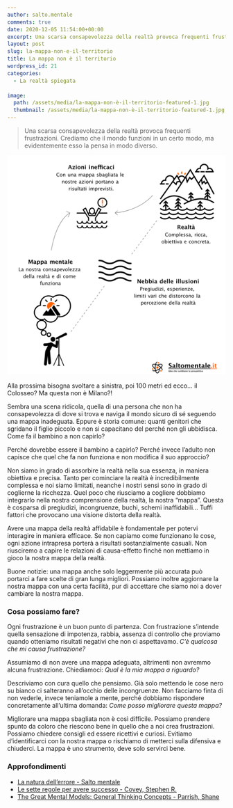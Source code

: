 ```yaml
---
author: salto.mentale
comments: true
date: 2020-12-05 11:54:00+00:00
excerpt: Una scarsa consapevolezza della realtà provoca frequenti frustrazioni. Crediamo che il mondo funzioni in un certo modo, ma evidentemente esso la pensa in modo diverso.
layout: post
slug: la-mappa-non-e-il-territorio
title: La mappa non è il territorio
wordpress_id: 21
categories:
  - La realtà spiegata

image:
  path: /assets/media/la-mappa-non-è-il-territorio-featured-1.jpg
  thumbnail: /assets/media/la-mappa-non-è-il-territorio-featured-1.jpg
---
```



> Una scarsa consapevolezza della realtà provoca frequenti frustrazioni. Crediamo che il mondo funzioni in un certo modo, ma evidentemente esso la pensa in modo diverso.

![La mappa non è il territorio - schema concettuale](/assets/media/La-mappa-non-e-il-territorio-1.png)

Alla prossima bisogna svoltare a sinistra, poi 100 metri ed ecco… il Colosseo? Ma questa non è Milano?!

Sembra una scena ridicola, quella di una persona che non ha consapevolezza di dove si trova e naviga il mondo sicuro di sé seguendo una mappa inadeguata. Eppure è storia comune: quanti genitori che sgridano il figlio piccolo e non si capacitano del perché non gli ubbidisca. Come fa il bambino a non capirlo?

Perché dovrebbe essere il bambino a capirlo? Perché invece l’adulto non capisce che quel che fa non funziona e non modifica il suo approccio?

Non siamo in grado di assorbire la realtà nella sua essenza, in maniera obiettiva e precisa. Tanto per cominciare la realtà è incredibilmente complessa e noi siamo limitati, neanche i nostri sensi sono in grado di coglierne la ricchezza. Quel poco che riusciamo a cogliere dobbiamo integrarlo nella nostra comprensione della realtà, la nostra “mappa”. Questa è cosparsa di pregiudizi, incongruenze, buchi, schemi inaffidabili… Tuffi fattori che provocano una visione distorta della realtà.

Avere una mappa della realtà affidabile è fondamentale per potervi interagire in maniera efficace. Se non capiamo come funzionano le cose, ogni azione intrapresa porterà a risultati sostanzialmente casuali. Non riusciremo a capire le relazioni di causa-effetto finché non mettiamo in gioco la nostra mappa della realtà.

Buone notizie: una mappa anche solo leggermente più accurata può portarci a fare scelte di gran lunga migliori. Possiamo inoltre aggiornare la nostra mappa con una certa facilità, pur di accettare che siamo noi a dover cambiare la nostra mappa.

### Cosa possiamo fare?

Ogni frustrazione è un buon punto di partenza. Con frustrazione s’intende quella sensazione di impotenza, rabbia, assenza di controllo che proviamo quando otteniamo risultati negativi che non ci aspettavamo. _C’è qualcosa che mi causa frustrazione?_

Assumiamo di non avere una mappa adeguata, altrimenti non avremmo alcuna frustrazione. Chiediamoci: _Qual è la mia mappa a riguardo?_

Descriviamo con cura quello che pensiamo. Già solo mettendo le cose nero su bianco ci salteranno all’occhio delle incongruenze. Non facciamo finta di non vederle, invece teniamole a mente, perché dobbiamo rispondere concretamente all’ultima domanda: _Come posso migliorare questa mappa?_

Migliorare una mappa sbagliata non è così difficile. Possiamo prendere spunto da coloro che riescono bene in quello che a noi crea frustrazioni. Possiamo chiedere consigli ed essere ricettivi e curiosi. Evitiamo d’identificarci con la nostra mappa o rischiamo di metterci sulla difensiva e chiuderci. La mappa è uno strumento, deve solo servirci bene.

### Approfondimenti

- [La natura dell’errore - Salto mentale](/la-natura-dellerrore-salto-mentale/)
- [Le sette regole per avere successo - Covey, Stephen R.](https://www.amazon.it/sette-regole-avere-successo/dp/8891706663)
- [The Great Mental Models: General Thinking Concepts - Parrish, Shane](https://www.amazon.it/Great-Mental-Models-Thinking-Concepts/dp/1999449002)
